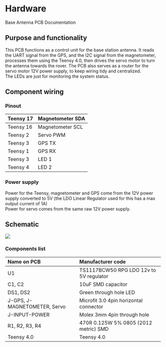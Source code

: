 # Hardware

Base Antenna PCB Documentation

## Purpose and functionality

This PCB functions as a control unit for the base station antenna. It reads the UART signal from the GPS, and the I2C signal from the magnetometer, processes them using the Teensy 4.0, then drives the servo motor to turn the antenna towards the rover. The PCB also serves as a router for the servo motor 12V power supply, to keep wiring tidy and centralized.   
The LEDs are just for monitoring the system status.

## Component wiring

### Pinout 

| Teensy 17 | Magnetometer SDA |
| :---- | :---- |
| Teensy 16 | Magnetometer SCL |
| Teensy 2 |  Servo PWM |
| Teensy 3 | GPS TX |
| Teensy 1 | GPS RX |
| Teensy 3 | LED 1 |
| Teensy 4 | LED 2 |

### Power supply

Power for the Teensy, magnetometer and GPS come from the 12V power supply converted to 5V (the LDO Linear Regulator used for this has a max output current of 1A)  
Power for servo comes from the same raw 12V power supply.

## Schematic

![][image1]

### Components list

| Name on PCB  | Manufacturer code |
| :---- | :---- |
| U1 | TS1117BCW50 RPG LDO 12v to 5V regulator  |
| C1, C2 | 10uF SMD capacitor  |
| DS1, DS2 | Green through hole LED |
| J-GPS, J-MAGNETOMETER, Servo | Microfit 3.0 4pin horizontal connector |
| J-INPUT-POWER | Molex 3mm 4pin through hole  |
| R1, R2, R3, R4 | 470R 0.125W 5% 0805 (2012 metric) SMD  |
| Teensy 4.0 | Teensy 4.0  |

[image1]: <img/image1.png>